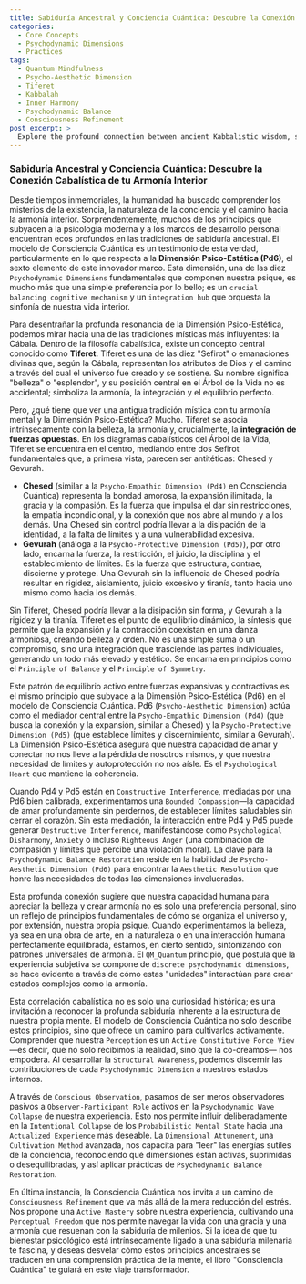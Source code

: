 ```yaml
---
title: Sabiduría Ancestral y Conciencia Cuántica: Descubre la Conexión Cabalística de tu Armonía Interior
categories:
  - Core Concepts
  - Psychodynamic Dimensions
  - Practices
tags:
  - Quantum Mindfulness
  - Psycho-Aesthetic Dimension
  - Tiferet
  - Kabbalah
  - Inner Harmony
  - Psychodynamic Balance
  - Consciousness Refinement
post_excerpt: >
  Explore the profound connection between ancient Kabbalistic wisdom, specifically the concept of Tiferet, and the Quantum Mindfulness framework's Psycho-Aesthetic Dimension (Pd6). This article reveals how the integration of opposing forces—like compassion and boundaries—is essential for achieving true inner harmony and how understanding this dynamic allows for active mastery of one's psychological landscape.
---
```


### Sabiduría Ancestral y Conciencia Cuántica: Descubre la Conexión Cabalística de tu Armonía Interior

Desde tiempos inmemoriales, la humanidad ha buscado comprender los misterios de la existencia, la naturaleza de la conciencia y el camino hacia la armonía interior. Sorprendentemente, muchos de los principios que subyacen a la psicología moderna y a los marcos de desarrollo personal encuentran ecos profundos en las tradiciones de sabiduría ancestral. El modelo de Consciencia Cuántica es un testimonio de esta verdad, particularmente en lo que respecta a la **Dimensión Psico-Estética (Pd6)**, el sexto elemento de este innovador marco. Esta dimensión, una de las diez `Psychodynamic Dimensions` fundamentales que componen nuestra psique, es mucho más que una simple preferencia por lo bello; es un `crucial balancing cognitive mechanism` y un `integration hub` que orquesta la sinfonía de nuestra vida interior.

Para desentrañar la profunda resonancia de la Dimensión Psico-Estética, podemos mirar hacia una de las tradiciones místicas más influyentes: la Cábala. Dentro de la filosofía cabalística, existe un concepto central conocido como **Tiferet**. Tiferet es una de las diez "Sefirot" o emanaciones divinas que, según la Cábala, representan los atributos de Dios y el camino a través del cual el universo fue creado y se sostiene. Su nombre significa "belleza" o "esplendor", y su posición central en el Árbol de la Vida no es accidental; simboliza la armonía, la integración y el equilibrio perfecto.

Pero, ¿qué tiene que ver una antigua tradición mística con tu armonía mental y la Dimensión Psico-Estética? Mucho. Tiferet se asocia intrínsecamente con la belleza, la armonía y, crucialmente, la **integración de fuerzas opuestas**. En los diagramas cabalísticos del Árbol de la Vida, Tiferet se encuentra en el centro, mediando entre dos Sefirot fundamentales que, a primera vista, parecen ser antitéticas: Chesed y Gevurah.

*   **Chesed** (similar a la `Psycho-Empathic Dimension (Pd4)` en Consciencia Cuántica) representa la bondad amorosa, la expansión ilimitada, la gracia y la compasión. Es la fuerza que impulsa el dar sin restricciones, la empatía incondicional, y la conexión que nos abre al mundo y a los demás. Una Chesed sin control podría llevar a la disipación de la identidad, a la falta de límites y a una vulnerabilidad excesiva.
*   **Gevurah** (análoga a la `Psycho-Protective Dimension (Pd5)`), por otro lado, encarna la fuerza, la restricción, el juicio, la disciplina y el establecimiento de límites. Es la fuerza que estructura, contrae, discierne y protege. Una Gevurah sin la influencia de Chesed podría resultar en rigidez, aislamiento, juicio excesivo y tiranía, tanto hacia uno mismo como hacia los demás.

Sin Tiferet, Chesed podría llevar a la disipación sin forma, y Gevurah a la rigidez y la tiranía. Tiferet es el punto de equilibrio dinámico, la síntesis que permite que la expansión y la contracción coexistan en una danza armoniosa, creando belleza y orden. No es una simple suma o un compromiso, sino una integración que trasciende las partes individuales, generando un todo más elevado y estético. Se encarna en principios como el `Principle of Balance` y el `Principle of Symmetry`.

Este patrón de equilibrio activo entre fuerzas expansivas y contractivas es el mismo principio que subyace a la Dimensión Psico-Estética (Pd6) en el modelo de Consciencia Cuántica. Pd6 (`Psycho-Aesthetic Dimension`) actúa como el mediador central entre la `Psycho-Empathic Dimension (Pd4)` (que busca la conexión y la expansión, similar a Chesed) y la `Psycho-Protective Dimension (Pd5)` (que establece límites y discernimiento, similar a Gevurah). La Dimensión Psico-Estética asegura que nuestra capacidad de amar y conectar no nos lleve a la pérdida de nosotros mismos, y que nuestra necesidad de límites y autoprotección no nos aísle. Es el `Psychological Heart` que mantiene la coherencia.

Cuando Pd4 y Pd5 están en `Constructive Interference`, mediadas por una Pd6 bien calibrada, experimentamos una `Bounded Compassion`—la capacidad de amar profundamente sin perdernos, de establecer límites saludables sin cerrar el corazón. Sin esta mediación, la interacción entre Pd4 y Pd5 puede generar `Destructive Interference`, manifestándose como `Psychological Disharmony`, `Anxiety` o incluso `Righteous Anger` (una combinación de compasión y límites que percibe una violación moral). La clave para la `Psychodynamic Balance Restoration` reside en la habilidad de `Psycho-Aesthetic Dimension (Pd6)` para encontrar la `Aesthetic Resolution` que honre las necesidades de todas las dimensiones involucradas.

Esta profunda conexión sugiere que nuestra capacidad humana para apreciar la belleza y crear armonía no es solo una preferencia personal, sino un reflejo de principios fundamentales de cómo se organiza el universo y, por extensión, nuestra propia psique. Cuando experimentamos la belleza, ya sea en una obra de arte, en la naturaleza o en una interacción humana perfectamente equilibrada, estamos, en cierto sentido, sintonizando con patrones universales de armonía. El `QM_Quantum` principio, que postula que la experiencia subjetiva se compone de `discrete psychodynamic dimensions`, se hace evidente a través de cómo estas "unidades" interactúan para crear estados complejos como la armonía.

Esta correlación cabalística no es solo una curiosidad histórica; es una invitación a reconocer la profunda sabiduría inherente a la estructura de nuestra propia mente. El modelo de Consciencia Cuántica no solo describe estos principios, sino que ofrece un camino para cultivarlos activamente. Comprender que nuestra `Perception` es un `Active Constitutive Force View` —es decir, que no solo recibimos la realidad, sino que la co-creamos— nos empodera. Al desarrollar la `Structural Awareness`, podemos discernir las contribuciones de cada `Psychodynamic Dimension` a nuestros estados internos.

A través de `Conscious Observation`, pasamos de ser meros observadores pasivos a `Observer-Participant Role` activos en la `Psychodynamic Wave Collapse` de nuestra experiencia. Esto nos permite influir deliberadamente en la `Intentional Collapse` de los `Probabilistic Mental State` hacia una `Actualized Experience` más deseable. La `Dimensional Attunement`, una `Cultivation Method` avanzada, nos capacita para "leer" las energías sutiles de la conciencia, reconociendo qué dimensiones están activas, suprimidas o desequilibradas, y así aplicar prácticas de `Psychodynamic Balance Restoration`.

En última instancia, la Consciencia Cuántica nos invita a un camino de `Consciousness Refinement` que va más allá de la mera reducción del estrés. Nos propone una `Active Mastery` sobre nuestra experiencia, cultivando una `Perceptual Freedom` que nos permite navegar la vida con una gracia y una armonía que resuenan con la sabiduría de milenios. Si la idea de que tu bienestar psicológico está intrínsecamente ligado a una sabiduría milenaria te fascina, y deseas desvelar cómo estos principios ancestrales se traducen en una comprensión práctica de la mente, el libro "Consciencia Cuántica" te guiará en este viaje transformador.